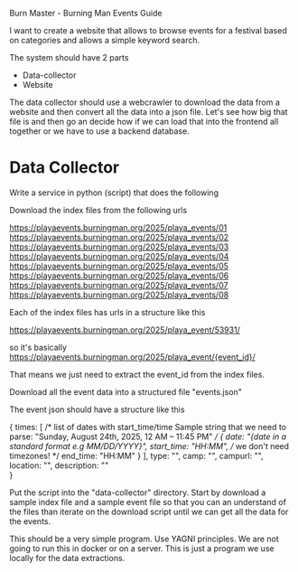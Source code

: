 Burn Master - Burning Man Events Guide


I want to create a website that allows to browse events for a festival based on categories and allows a simple keyword search.

The system should have 2 parts
- Data-collector 
- Website

The data collector should use a webcrawler to download the data from a website and then convert all the data into a json file. Let's see how big that file is and then go an decide how if we can load that into the frontend all together or we have to use a backend database.


# Data Collector

Write a service in python (script) that does the following


Download the index files from the following urls

https://playaevents.burningman.org/2025/playa_events/01
https://playaevents.burningman.org/2025/playa_events/02
https://playaevents.burningman.org/2025/playa_events/03
https://playaevents.burningman.org/2025/playa_events/04
https://playaevents.burningman.org/2025/playa_events/05
https://playaevents.burningman.org/2025/playa_events/06
https://playaevents.burningman.org/2025/playa_events/07
https://playaevents.burningman.org/2025/playa_events/08

Each of the index files has urls in a structure like this

https://playaevents.burningman.org/2025/playa_event/53931/

so it's basically https://playaevents.burningman.org/2025/playa_event/{event_id}/

That means we just need to extract the event_id from the index files.

Download all the event data into a structured file "events.json"

The event json should have a structure like this

{
    times:  [ /* list of dates with start_time/time 
                    Sample string that we need to parse: "Sunday, August 24th, 2025, 12 AM – 11:45 PM" */
        {
            date: "{date in a standard format e.g MM/DD/YYYY}",
            start_time: "HH:MM", /* we don't need timezones! */
            end_time: "HH:MM"
        }
    ],
    type: "<type of event>",
    camp: "<camp of event>",
    campurl:  "<camp url from the camp link in the document>",
    location: "<location of event>",
    description: "<description of event>"       
}

Put the script into the "data-collector" directory. Start by download a sample index file and a sample event file so that you can an understand of the files than iterate on the download script until we can get all the data for the events. 

This should be a very simple program. Use YAGNI principles. We are not going to run this in docker or on a server. This is just a program we use locally for the data extractions.